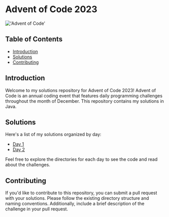 # Advent of Code 2023

!['Advent of Code'](https://camo.githubusercontent.com/471a6b3611a2fe5e4a9431ae7f4fbd57971dcf78d82d13a05307a06a969fd55c/68747470733a2f2f6d69726f2e6d656469756d2e636f6d2f6d61782f313230302f312a5874434d7745585a65325663482d6a666348774342512e6a706567?v04-12-2023)

## Table of Contents

- [Introduction](#introduction)
- [Solutions](#solutions)
- [Contributing](#contributing)

## Introduction

Welcome to my solutions repository for Advent of Code 2023! Advent of Code is an annual coding event that features daily programming challenges throughout the month of December. This repository contains my solutions in Java.

## Solutions

Here's a list of my solutions organized by day:

- [Day 1](day1/)
- [Day 2](day2/)

Feel free to explore the directories for each day to see the code and read about the challenges.

## Contributing

If you'd like to contribute to this repository, you can submit a pull request with your solutions. Please follow the existing directory structure and naming conventions. Additionally, include a brief description of the challenge in your pull request.
